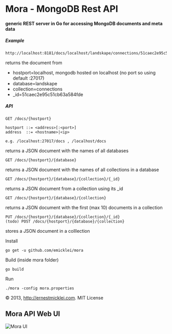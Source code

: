 # Mora - MongoDB Rest API

#### generic REST server in Go for accessing MongoDB documents and meta data
	
##### Example		
	
	http://localhost:8181/docs/localhost/landskape/connections/51caec2e95c51cb63a584fde	

returns the document from

 - hostport=localhost, mongodb hosted on localhost (no port so using default :27017)
 - database=landskape
 - collection=connections
 - _id=51caec2e95c51cb63a584fde

##### API	
			
	GET /docs/{hostport}
	
	hostport ::= <address>[:<port>]
	address  ::= <hostname>|<ip>
	
	e.g. /localhost:27017/docs , /localhost/docs

returns a JSON document with the names of all databases	
			
	GET /docs/{hostport}/{database}
	
returns a JSON document with the names of all collections in a database	
	
	GET /docs/{hostport}/{database}/{collection}/{_id}

returns a JSON document from a collection using its _id							

	GET /docs/{hostport}/{database}/{collection}
	
returns a JSON document with the first (max 10) documents in a collection								

	PUT /docs/{hostport}/{database}/{collection}/{_id}
	(todo) POST /docs/{hostport}/{database}/{collection}
	
stores a JSON document in a colllection	


Install
						
	go get -u github.com/emicklei/mora
	
Build (inside mora folder)
	
	go build 

Run

	./mora -config mora.properties
	
&copy; 2013, http://ernestmicklei.com. MIT License	

## Mora API Web UI
![Mora UI](https://s3.amazonaws.com/public.philemonworks.com/mora/mora-2013-07-14-swagger.png)